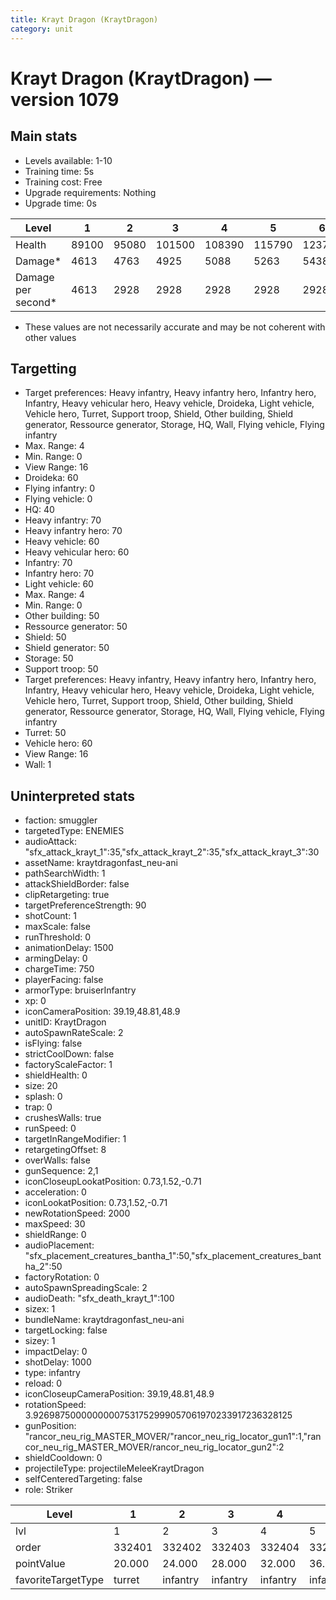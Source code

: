 ```yaml
---
title: Krayt Dragon (KraytDragon)
category: unit
---
```


# Krayt Dragon (KraytDragon) — version 1079

## Main stats

  * Levels available: 1-10
  * Training time: 5s
  * Training cost: Free
  * Upgrade requirements: Nothing
  * Upgrade time: 0s

|Level             |1    |2    |3     |4     |5     |6     |7     |8     |9     |10    |
|------------------|-----|-----|------|------|------|------|------|------|------|------|
|Health            |89100|95080|101500|108390|115790|123750|132300|141500|151400|152260|
|Damage*           |4613 |4763 |4925  |5088  |5263  |5438  |5625  |5813  |6013  |6225  |
|Damage per second*|4613 |2928 |2928  |2928  |2928  |2928  |2928  |2928  |2928  |2928  |

* These values are not necessarily accurate and may be not coherent with other values

## Targetting

  * Target preferences: Heavy infantry, Heavy infantry hero, Infantry hero, Infantry, Heavy vehicular hero, Heavy vehicle, Droideka, Light vehicle, Vehicle hero, Turret, Support troop, Shield, Other building, Shield generator, Ressource generator, Storage, HQ, Wall, Flying vehicle, Flying infantry
  * Max. Range: 4
  * Min. Range: 0
  * View Range: 16
  * Droideka: 60
  * Flying infantry: 0
  * Flying vehicle: 0
  * HQ: 40
  * Heavy infantry: 70
  * Heavy infantry hero: 70
  * Heavy vehicle: 60
  * Heavy vehicular hero: 60
  * Infantry: 70
  * Infantry hero: 70
  * Light vehicle: 60
  * Max. Range: 4
  * Min. Range: 0
  * Other building: 50
  * Ressource generator: 50
  * Shield: 50
  * Shield generator: 50
  * Storage: 50
  * Support troop: 50
  * Target preferences: Heavy infantry, Heavy infantry hero, Infantry hero, Infantry, Heavy vehicular hero, Heavy vehicle, Droideka, Light vehicle, Vehicle hero, Turret, Support troop, Shield, Other building, Shield generator, Ressource generator, Storage, HQ, Wall, Flying vehicle, Flying infantry
  * Turret: 50
  * Vehicle hero: 60
  * View Range: 16
  * Wall: 1

## Uninterpreted stats

  * faction: smuggler
  * targetedType: ENEMIES
  * audioAttack: "sfx_attack_krayt_1":35,"sfx_attack_krayt_2":35,"sfx_attack_krayt_3":30
  * assetName: kraytdragonfast_neu-ani
  * pathSearchWidth: 1
  * attackShieldBorder: false
  * clipRetargeting: true
  * targetPreferenceStrength: 90
  * shotCount: 1
  * maxScale: false
  * runThreshold: 0
  * animationDelay: 1500
  * armingDelay: 0
  * chargeTime: 750
  * playerFacing: false
  * armorType: bruiserInfantry
  * xp: 0
  * iconCameraPosition: 39.19,48.81,48.9
  * unitID: KraytDragon
  * autoSpawnRateScale: 2
  * isFlying: false
  * strictCoolDown: false
  * factoryScaleFactor: 1
  * shieldHealth: 0
  * size: 20
  * splash: 0
  * trap: 0
  * crushesWalls: true
  * runSpeed: 0
  * targetInRangeModifier: 1
  * retargetingOffset: 8
  * overWalls: false
  * gunSequence: 2,1
  * iconCloseupLookatPosition: 0.73,1.52,-0.71
  * acceleration: 0
  * iconLookatPosition: 0.73,1.52,-0.71
  * newRotationSpeed: 2000
  * maxSpeed: 30
  * shieldRange: 0
  * audioPlacement: "sfx_placement_creatures_bantha_1":50,"sfx_placement_creatures_bantha_2":50
  * factoryRotation: 0
  * autoSpawnSpreadingScale: 2
  * audioDeath: "sfx_death_krayt_1":100
  * sizex: 1
  * bundleName: kraytdragonfast_neu-ani
  * targetLocking: false
  * sizey: 1
  * impactDelay: 0
  * shotDelay: 1000
  * type: infantry
  * reload: 0
  * iconCloseupCameraPosition: 39.19,48.81,48.9
  * rotationSpeed: 3.92698750000000007531752999057061970233917236328125
  * gunPosition: "rancor_neu_rig_MASTER_MOVER/"rancor_neu_rig_locator_gun1":1,"rancor_neu_rig_MASTER_MOVER/rancor_neu_rig_locator_gun2":2
  * shieldCooldown: 0
  * projectileType: projectileMeleeKraytDragon
  * selfCenteredTargeting: false
  * role: Striker

|Level             |1     |2       |3       |4       |5       |6       |7       |8       |9       |10      |
|------------------|------|--------|--------|--------|--------|--------|--------|--------|--------|--------|
|lvl               |1     |2       |3       |4       |5       |6       |7       |8       |9       |10      |
|order             |332401|332402  |332403  |332404  |332405  |332406  |332407  |332408  |332409  |332410  |
|pointValue        |20.000|24.000  |28.000  |32.000  |36.000  |40.000  |44.000  |48.000  |52.000  |60.000  |
|favoriteTargetType|turret|infantry|infantry|infantry|infantry|infantry|infantry|infantry|infantry|infantry|

